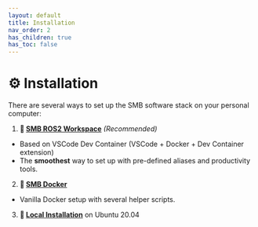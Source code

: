 ```yaml
---
layout: default
title: Installation
nav_order: 2
has_children: true
has_toc: false
---
```


# ⚙️ Installation

There are several ways to set up the SMB software stack on your personal computer:

1. **🚀 [SMB ROS2 Workspace](smb_ros2_workspace.md)** *(Recommended)*
- Based on VSCode Dev Container (VSCode + Docker + Dev Container extension)
- The **smoothest** way to set up with pre-defined aliases and productivity tools.

2. **🐳 [SMB Docker](smb-docker.md)**
- Vanilla Docker setup with several helper scripts.

3. **🐧 [Local Installation](local-installation.md)** on Ubuntu 20.04
